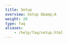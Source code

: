 ```yaml
---
title: Setup
overview: Setup Q&amp;A
weight: 20
type: faq
aliases:
    - /help/faq/setup.html
---
```


